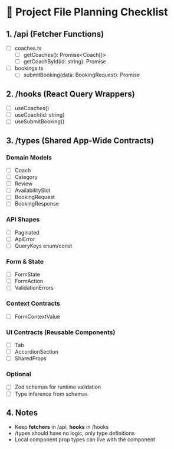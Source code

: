 # 📁 Project File Planning Checklist

## 1. /api (Fetcher Functions)

- [ ] coaches.ts
  - [ ] getCoaches(): Promise<Coach[]>
  - [ ] getCoachById(id: string): Promise<Coach>
- [ ] bookings.ts
  - [ ] submitBooking(data: BookingRequest): Promise<BookingResponse>

## 2. /hooks (React Query Wrappers)

- [ ] useCoaches()
- [ ] useCoach(id: string)
- [ ] useSubmitBooking()

## 3. /types (Shared App-Wide Contracts)

### Domain Models

- [ ] Coach
- [ ] Category
- [ ] Review
- [ ] AvailabilitySlot
- [ ] BookingRequest
- [ ] BookingResponse

### API Shapes

- [ ] Paginated<T>
- [ ] ApiError
- [ ] QueryKeys enum/const

### Form & State

- [ ] FormState
- [ ] FormAction
- [ ] ValidationErrors

### Context Contracts

- [ ] FormContextValue

### UI Contracts (Reusable Components)

- [ ] Tab
- [ ] AccordionSection
- [ ] SharedProps

### Optional

- [ ] Zod schemas for runtime validation
- [ ] Type inference from schemas

## 4. Notes

- Keep **fetchers** in /api, **hooks** in /hooks
- /types should have no logic, only type definitions
- Local component prop types can live with the component
